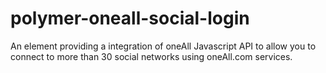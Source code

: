 # polymer-oneall-social-login
An element providing a integration of oneAll Javascript API to allow you to connect to more than 30 social networks using oneAll.com services.
